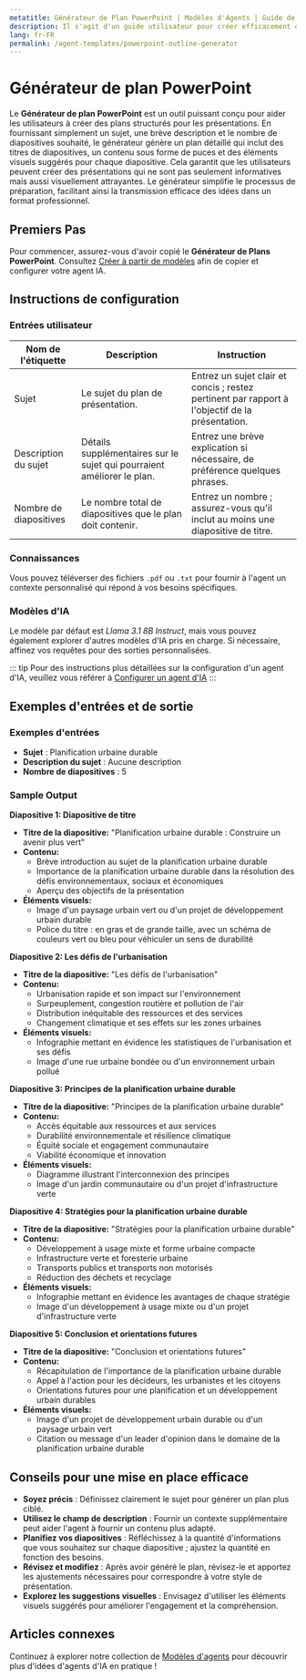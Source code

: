 ```yaml
---
metatitle: Générateur de Plan PowerPoint | Modèles d'Agents | Guide de l'Utilisateur FabriXAI
description: Il s'agit d'un guide utilisateur pour créer efficacement des plans PowerPoint détaillés adaptés à des sujets spécifiques en utilisant l'agent Générateur de Plan PowerPoint.
lang: fr-FR
permalink: /agent-templates/powerpoint-outline-generator
---
```


# Générateur de plan PowerPoint

Le **Générateur de plan PowerPoint** est un outil puissant conçu pour aider les utilisateurs à créer des plans structurés pour les présentations. En fournissant simplement un sujet, une brève description et le nombre de diapositives souhaité, le générateur génère un plan détaillé qui inclut des titres de diapositives, un contenu sous forme de puces et des éléments visuels suggérés pour chaque diapositive. Cela garantit que les utilisateurs peuvent créer des présentations qui ne sont pas seulement informatives mais aussi visuellement attrayantes. Le générateur simplifie le processus de préparation, facilitant ainsi la transmission efficace des idées dans un format professionnel.

## Premiers Pas

Pour commencer, assurez-vous d'avoir copié le **Générateur de Plans PowerPoint**. Consultez [Créer à partir de modèles](/en-us/create-from-templates/) afin de copier et configurer votre agent IA.

## Instructions de configuration

### Entrées utilisateur

| Nom de l'étiquette            | Description                                               | Instruction                           |
| ------------------------------ | --------------------------------------------------------- | ------------------------------------- |
| Sujet                          | Le sujet du plan de présentation.                        | Entrez un sujet clair et concis ; restez pertinent par rapport à l'objectif de la présentation. |
| Description du sujet           | Détails supplémentaires sur le sujet qui pourraient améliorer le plan. | Entrez une brève explication si nécessaire, de préférence quelques phrases.       |
| Nombre de diapositives         | Le nombre total de diapositives que le plan doit contenir. | Entrez un nombre ; assurez-vous qu'il inclut au moins une diapositive de titre.          |

### Connaissances

Vous pouvez téléverser des fichiers `.pdf` ou `.txt` pour fournir à l'agent un contexte personnalisé qui répond à vos besoins spécifiques.

### Modèles d'IA

Le modèle par défaut est *Llama 3.1 8B Instruct*, mais vous pouvez également explorer d'autres modèles d'IA pris en charge. Si nécessaire, affinez vos requêtes pour des sorties personnalisées.

::: tip
Pour des instructions plus détaillées sur la configuration d'un agent d'IA, veuillez vous référer à [Configurer un agent d'IA](/fr/configurer-ai-agent/)
:::

## Exemples d'entrées et de sortie

### Exemples d'entrées

- **Sujet** : Planification urbaine durable
- **Description du sujet** : Aucune description
- **Nombre de diapositives** : 5

### Sample Output

**Diapositive 1: Diapositive de titre**

* **Titre de la diapositive:** "Planification urbaine durable : Construire un avenir plus vert"
* **Contenu:**
    + Brève introduction au sujet de la planification urbaine durable
    + Importance de la planification urbaine durable dans la résolution des défis environnementaux, sociaux et économiques
    + Aperçu des objectifs de la présentation
* **Éléments visuels:**
    + Image d'un paysage urbain vert ou d'un projet de développement urbain durable
    + Police du titre : en gras et de grande taille, avec un schéma de couleurs vert ou bleu pour véhiculer un sens de durabilité

**Diapositive 2: Les défis de l'urbanisation**

* **Titre de la diapositive:** "Les défis de l'urbanisation"
* **Contenu:**
    + Urbanisation rapide et son impact sur l'environnement
    + Surpeuplement, congestion routière et pollution de l'air
    + Distribution inéquitable des ressources et des services
    + Changement climatique et ses effets sur les zones urbaines
* **Éléments visuels:**
    + Infographie mettant en évidence les statistiques de l'urbanisation et ses défis
    + Image d'une rue urbaine bondée ou d'un environnement urbain pollué

**Diapositive 3: Principes de la planification urbaine durable**

* **Titre de la diapositive:** "Principes de la planification urbaine durable"
* **Contenu:**
    + Accès équitable aux ressources et aux services
    + Durabilité environnementale et résilience climatique
    + Équité sociale et engagement communautaire
    + Viabilité économique et innovation
* **Éléments visuels:**
    + Diagramme illustrant l'interconnexion des principes
    + Image d'un jardin communautaire ou d'un projet d'infrastructure verte

**Diapositive 4: Stratégies pour la planification urbaine durable**

* **Titre de la diapositive:** "Stratégies pour la planification urbaine durable"
* **Contenu:**
    + Développement à usage mixte et forme urbaine compacte
    + Infrastructure verte et foresterie urbaine
    + Transports publics et transports non motorisés
    + Réduction des déchets et recyclage
* **Éléments visuels:**
    + Infographie mettant en évidence les avantages de chaque stratégie
    + Image d'un développement à usage mixte ou d'un projet d'infrastructure verte

**Diapositive 5: Conclusion et orientations futures**

* **Titre de la diapositive:** "Conclusion et orientations futures"
* **Contenu:**
    + Récapitulation de l'importance de la planification urbaine durable
    + Appel à l'action pour les décideurs, les urbanistes et les citoyens
    + Orientations futures pour une planification et un développement urbain durables
* **Éléments visuels:**
    + Image d'un projet de développement urbain durable ou d'un paysage urbain vert
    + Citation ou message d'un leader d'opinion dans le domaine de la planification urbaine durable

## Conseils pour une mise en place efficace

- **Soyez précis** : Définissez clairement le sujet pour générer un plan plus ciblé.
- **Utilisez le champ de description** : Fournir un contexte supplémentaire peut aider l'agent à fournir un contenu plus adapté.
- **Planifiez vos diapositives** : Réfléchissez à la quantité d'informations que vous souhaitez sur chaque diapositive ; ajustez la quantité en fonction des besoins.
- **Révisez et modifiez** : Après avoir généré le plan, révisez-le et apportez les ajustements nécessaires pour correspondre à votre style de présentation.
- **Explorez les suggestions visuelles** : Envisagez d'utiliser les éléments visuels suggérés pour améliorer l'engagement et la compréhension.

## Articles connexes
Continuez à explorer notre collection de [Modèles d'agents](/en-us/agent-templates/) pour découvrir plus d'idées d'agents d'IA en pratique !